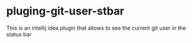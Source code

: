# pluging-git-user-stbar

This is an intellij idea plugin that allows to see the current git user in the status bar
